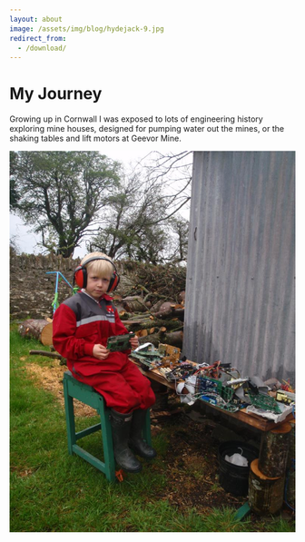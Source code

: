 ```yaml
---
layout: about
image: /assets/img/blog/hydejack-9.jpg
redirect_from:
  - /download/
---
```


# My Journey

Growing up in Cornwall I was exposed to lots of engineering
history exploring mine houses, designed for pumping water out
the mines, or the shaking tables and lift motors at Geevor Mine.

![](/assets/img/me/aboutme0.jpeg)